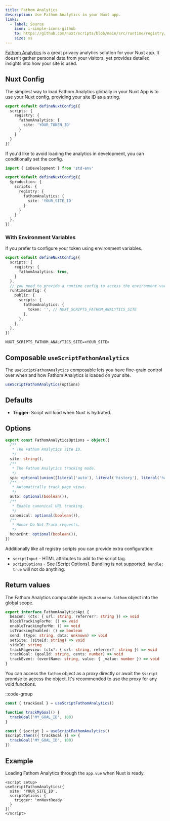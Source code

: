 ```yaml
---
title: Fathom Analytics
description: Use Fathom Analytics in your Nuxt app.
links:
  - label: Source
    icon: i-simple-icons-github
    to: https://github.com/nuxt/scripts/blob/main/src/runtime/registry/cloudflare-web-analytics.ts
    size: xs
---
```


[Fathom Analytics](https://usefathom.com/) is a great privacy analytics solution for your Nuxt app. It doesn't gather personal data from your visitors, yet provides detailed insights into how your site is used.

## Nuxt Config

The simplest way to load Fathom Analytics globally in your Nuxt App is to use your Nuxt config, providing your site ID
as a string.

```ts [nuxt.config.ts]
export default defineNuxtConfig({
  scripts: {
    registry: {
      fathomAnalytics: {
        site: 'YOUR_TOKEN_ID'
      }
    }
  }
})
```

If you'd like to avoid loading the analytics in development, you can conditionally set the config.

```ts [nuxt.config.ts]
import { isDevelopment } from 'std-env'

export default defineNuxtConfig({
  $production: {
    scripts: {
      registry: {
        fathomAnalytics: {
          site: 'YOUR_SITE_ID'
        }
      }
    }
  },
})
```

### With Environment Variables

If you prefer to configure your token using environment variables.

```ts [nuxt.config.ts]
export default defineNuxtConfig({
  scripts: {
    registry: {
      fathomAnalytics: true,
    }
  },
  // you need to provide a runtime config to access the environment variables
  runtimeConfig: {
    public: {
      scripts: {
        fathomAnalytics: {
          token: '', // NUXT_SCRIPTS_FATHOM_ANALYTICS_SITE
        },
      },
    },
  },
})
```

```text [.env]
NUXT_SCRIPTS_FATHOM_ANALYTICS_SITE=<YOUR_SITE>
```

## Composable `useScriptFathomAnalytics`

The `useScriptFathomAnalytics` composable lets you have fine-grain control over when and how Fathom Analytics is loaded on your site.

```ts
useScriptFathomAnalytics(options)
```

## Defaults

- **Trigger**: Script will load when Nuxt is hydrated.

## Options

```ts
export const FathomAnalyticsOptions = object({
  /**
   * The Fathom Analytics site ID.
   */
  site: string(),
  /**
   * The Fathom Analytics tracking mode.
   */
  spa: optional(union([literal('auto'), literal('history'), literal('hash')])),
  /**
   * Automatically track page views.
   */
  auto: optional(boolean()),
  /**
   * Enable canonical URL tracking.
   */
  canonical: optional(boolean()),
  /**
   * Honor Do Not Track requests.
   */
  honorDnt: optional(boolean()),
})
```

Additionally like all registry scripts you can provide extra configuration:

- `scriptInput` - HTML attributes to add to the script tag.
- `scriptOptions` - See [Script Options]. Bundling is not supported, `bundle: true` will not do anything.

## Return values

The Fathom Analytics composable injects a `window.fathom` object into the global scope.

```ts
export interface FathomAnalyticsApi {
  beacon: (ctx: { url: string, referrer?: string }) => void
  blockTrackingForMe: () => void
  enableTrackingForMe: () => void
  isTrackingEnabled: () => boolean
  send: (type: string, data: unknown) => void
  setSite: (siteId: string) => void
  sideId: string
  trackPageview: (ctx?: { url: string, referrer?: string }) => void
  trackGoal: (goalId: string, cents: number) => void
  trackEvent: (eventName: string, value: { _value: number }) => void
}
```

You can access the `fathom` object as a proxy directly or await the `$script` promise to access the object. It's recommended
to use the proxy for any void functions.

::code-group

```ts [Proxy]
const { trackGoal } = useScriptFathomAnalytics()

function trackMyGoal() {
  trackGoal('MY_GOAL_ID', 100)
}
```

```ts [Await Promise]
const { $script } = useScriptFathomAnalytics()
$script.then(({ trackGoal }) => {
  trackGoal('MY_GOAL_ID', 100)
})
```

## Example

Loading Fathom Analytics through the `app.vue` when Nuxt is ready.

```vue [app.vue]
<script setup>
useScriptFathomAnalytics({
  site: 'YOUR_SITE_ID',
  scriptOptions: {
    trigger: 'onNuxtReady'
  }
})
</script>
```
